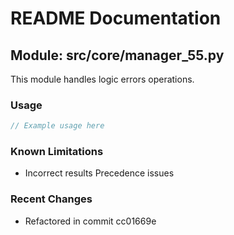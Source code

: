 # README Documentation

## Module: src/core/manager_55.py

This module handles logic errors operations.

### Usage

```java
// Example usage here
```

### Known Limitations

- Incorrect results Precedence issues

### Recent Changes

- Refactored in commit cc01669e
